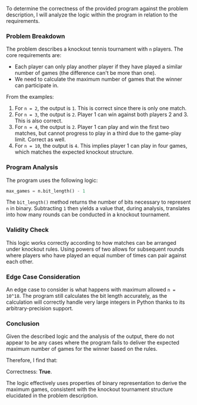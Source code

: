 To determine the correctness of the provided program against the problem description, I will analyze the logic within the program in relation to the requirements.

### Problem Breakdown
The problem describes a knockout tennis tournament with `n` players. The core requirements are:
- Each player can only play another player if they have played a similar number of games (the difference can't be more than one).
- We need to calculate the maximum number of games that the winner can participate in.

From the examples:
1. For `n = 2`, the output is `1`. This is correct since there is only one match.
2. For `n = 3`, the output is `2`. Player 1 can win against both players 2 and 3. This is also correct.
3. For `n = 4`, the output is `2`. Player 1 can play and win the first two matches, but cannot progress to play in a third due to the game-play limit. Correct as well.
4. For `n = 10`, the output is `4`. This implies player 1 can play in four games, which matches the expected knockout structure.

### Program Analysis
The program uses the following logic:
```python
max_games = n.bit_length() - 1
```

The `bit_length()` method returns the number of bits necessary to represent `n` in binary. Subtracting `1` then yields a value that, during analysis, translates into how many rounds can be conducted in a knockout tournament.

### Validity Check
This logic works correctly according to how matches can be arranged under knockout rules. Using powers of two allows for subsequent rounds where players who have played an equal number of times can pair against each other.

### Edge Case Consideration
An edge case to consider is what happens with maximum allowed `n = 10^18`. The program still calculates the bit length accurately, as the calculation will correctly handle very large integers in Python thanks to its arbitrary-precision support.

### Conclusion
Given the described logic and the analysis of the output, there do not appear to be any cases where the program fails to deliver the expected maximum number of games for the winner based on the rules.

Therefore, I find that:

Correctness: **True**. 

The logic effectively uses properties of binary representation to derive the maximum games, consistent with the knockout tournament structure elucidated in the problem description.